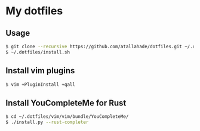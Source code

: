 # My dotfiles

## Usage

```bash
$ git clone --recursive https://github.com/atallahade/dotfiles.git ~/.dotfiles
$ ~/.dotfiles/install.sh
```

## Install vim plugins
```bash
$ vim +PluginInstall +qall
```

## Install YouCompleteMe for Rust

```bash
$ cd ~/.dotfiles/vim/vim/bundle/YouCompleteMe/
$ ./install.py --rust-completer
```
